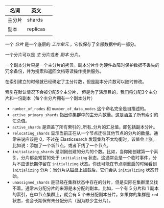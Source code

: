 



| 名词   | 英文     |      |
| ------ | -------- | ---- |
| 主分片 | shards   |      |
| 副本   | replicas |      |
|        |          |      |

一个 *分片* 是一个底层的 *工作单元* ，它仅保存了全部数据中的一部分。

一个分片可以是 *主* 分片或者 *副本* 分片。

一个副本分片只是一个主分片的拷贝。副本分片作为硬件故障时保护数据不丢失的冗余备份，并为搜索和返回文档等读操作提供服务。

在索引建立的时候就已经确定了主分片数，但是副本分片数可以随时修改。

索引在默认情况下会被分配5个主分片， 但是为了演示目的，我们将分配3个主分片和一份副本（每个主分片拥有一个副本分片）



- `number_of_nodes` 和 `number_of_data_nodes` 这个命名完全是自描述的。
- `active_primary_shards` 指出你集群中的主分片数量。这是涵盖了所有索引的汇总值。
- `active_shards` 是涵盖了所有索引的_所有_分片的汇总值，即包括副本分片。
- `relocating_shards` 显示当前正在从一个节点迁往其他节点的分片的数量。通常来说应该是 0，不过在 Elasticsearch 发现集群不太均衡时，该值会上涨。比如说：添加了一个新节点，或者下线了一个节点。
- `initializing_shards` 是刚刚创建的分片的个数。比如，当你刚创建第一个索引，分片都会短暂的处于 `initializing` 状态。这通常会是一个临时事件，分片不应该长期停留在 `initializing` 状态。你还可能在节点刚重启的时候看到 `initializing` 分片：当分片从磁盘上加载后，它们会从 `initializing` 状态开始。
- `unassigned_shards` 是已经在集群状态中存在的分片，但是实际在集群里又找不着。通常未分配分片的来源是未分配的副本。比如，一个有 5 分片和 1 副本的索引，在单节点集群上，就会有 5 个未分配副本分片。如果你的集群是 `red` 状态，也会长期保有未分配分片（因为缺少主分片）。